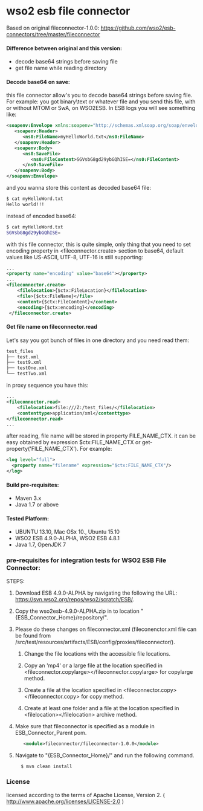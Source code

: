 # wso2 esb file connector

Based on original fileconnector-1.0.0: https://github.com/wso2/esb-connectors/tree/master/fileconnector

#### Difference between original and this version:
 - decode base64 strings before saving file
 - get file name while reading directory

#### Decode base64 on save:
this file connector allow's you to decode base64 strings before saving file.
For example:
you got binary\text or whatever file and you send this file, with or without MTOM or SwA, on WSO2ESB. In ESB logs you will see something like:
```xml
<soapenv:Envelope xmlns:soapenv="http://schemas.xmlsoap.org/soap/envelope/" xmlns:ns0="http://rzrbld.ru/ns0/fakeschema/">
   <soapenv:Header>
      <ns0:FileName>myHelloWorld.txt</ns0:FileName>
   </soapenv:Header>
   <soapenv:Body>
      <ns0:SaveFile>
         <ns0:FileContent>SGVsbG8gd29ybGQhISE=</ns0:FileContent>
      </ns0:SaveFile>
   </soapenv:Body>
</soapenv:Envelope>
```
and you wanna store this content as decoded base64 file:
```sh
$ cat myHelloWord.txt
Hello world!!!
```
instead of encoded base64:
```sh
$ cat myHelloWord.txt
SGVsbG8gd29ybGQhISE=
```
with this file connector, this is quite simple, only thing that you need to set encoding property in &lt;fileconnector.create&gt; section to base64, default values like US-ASCII, UTF-8, UTF-16 is still supporting:
```xml
...
<property name="encoding" value="base64"></property>
...
<fileconnector.create>
    <filelocation>{$ctx:FileLocation}</filelocation>
    <file>{$ctx:FileName}</file>
    <content>{$ctx:FileContent}</content>
    <encoding>{$ctx:encoding}</encoding>
 </fileconnector.create>
```

#### Get file name on fileconnector.read
Let's say you got bunch of files in one directory and you need read them:
```sh
test_files
├── test.xml
├── test9.xml
├── testOne.xml
└── testTwo.xml
```

in proxy sequence you have this:
```xml
...
<fileconnector.read>
    <filelocation>file:///Z:/test_files/</filelocation>
    <contenttype>application/xml</contenttype>
</fileconnector.read>
...
```
after reading, file name will be stored in property FILE_NAME_CTX.
it can be easy obtained by expression $ctx:FILE_NAME_CTX or get-property('FILE_NAME_CTX'). For example:
```xml
<log level="full">
  <property name="filename" expression="$ctx:FILE_NAME_CTX"/>
</log>
```




#### Build pre-requisites:
 * Maven 3.x
 * Java 1.7 or above

#### Tested Platform: 
 - UBUNTU 13.10, Mac OSx 10., Ubuntu 15.10
 - WSO2 ESB 4.9.0-ALPHA, WSO2 ESB 4.8.1
 - Java 1.7, OpenJDK 7

### pre-requisites for integration tests for WSO2 ESB File Connector:
STEPS:
1. Download ESB 4.9.0-ALPHA by navigating the following the URL: https://svn.wso2.org/repos/wso2/scratch/ESB/.

2. Copy the wso2esb-4.9.0-ALPHA.zip in to location "{ESB_Connector_Home}/repository/".

3. Please do these changes on fileconnector.xml (fileconenctor.xml file can be found from <fileconnetor>/src/test/resources/artifacts/ESB/config/proxies/fileconnector/).
    1) Change the file locations with the accessible file locations.

    2) Copy an 'mp4' or a large file at the location specified in &lt;fileconnector.copylarge&gt;&lt;/fileconnector.copylarge&gt; for copylarge method.

    3) Create a file at the location specified in &lt;fileconnector.copy&gt;&lt;/fileconnector.copy&gt; for copy method.

    3) Create at least one folder and a file at the location specified in  &lt;filelocation&gt;&lt;/filelocation&gt; archive method.

4. Make sure that fileconnector is specified as a module in ESB_Connector_Parent pom.
    ```xml
       <module>fileconnector/fileconnector-1.0.0</module>
    ```

5. Navigate to "{ESB_Connector_Home}/" and run the following command.
    ```sh
      $ mvn clean install
    ```

### License
licensed according to the terms of Apache License, Version 2. ( http://www.apache.org/licenses/LICENSE-2.0 )
